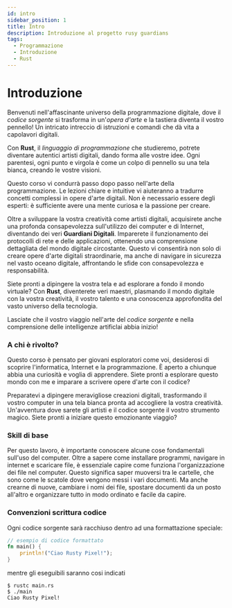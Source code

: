 ```yaml
---
id: intro
sidebar_position: 1
title: Intro
description: Introduzione al progetto rusy guardians
tags:
  - Programmazione
  - Introduzione
  - Rust
---
```


# Introduzione
Benvenuti nell'affascinante universo della programmazione digitale, dove il *codice sorgente* si trasforma in un'*opera d'arte* e la tastiera diventa il vostro pennello! Un intricato intreccio di istruzioni e comandi che dà vita a capolavori digitali.

Con **Rust**, il *linguaggio di programmazione* che studieremo, potrete diventare autentici artisti digitali, dando forma alle vostre idee. Ogni parentesi, ogni punto e virgola è come un colpo di pennello su una tela bianca, creando le vostre visioni.

Questo corso vi condurrà passo dopo passo nell'arte della programmazione. Le lezioni chiare e intuitive vi aiuteranno a tradurre concetti complessi in opere d'arte digitali. Non è necessario essere degli esperti: è sufficiente avere una mente curiosa e la passione per creare.

Oltre a sviluppare la vostra creatività come artisti digitali, acquisirete anche una profonda consapevolezza sull'utilizzo dei computer e di Internet, diventando dei veri **Guardiani Digitali**. Imparerete il funzionamento dei protocolli di rete e delle applicazioni, ottenendo una comprensione dettagliata del mondo digitale circostante. Questo vi consentirà non solo di creare opere d'arte digitali straordinarie, ma anche di navigare in sicurezza nel vasto oceano digitale, affrontando le sfide con consapevolezza e responsabilità.

Siete pronti a dipingere la vostra tela e ad esplorare a fondo il mondo virtuale? Con **Rust**, diventerete veri maestri, plasmando il mondo digitale con la vostra creatività, il vostro talento e una conoscenza approfondita del vasto universo della tecnologia. 

Lasciate che il vostro viaggio nell'arte del *codice sorgente* e nella comprensione delle intelligenze artificlai abbia inizio!

### A chi è rivolto? 
Questo corso è pensato per giovani esploratori come voi, desiderosi di scoprire l'informatica, Internet e la programmazione. È aperto a chiunque abbia una curiosità e voglia di apprendere. Siete pronti a esplorare questo mondo con me e imparare a scrivere opere d'arte con il codice?

Preparatevi a dipingere meravigliose creazioni digitali, trasformando il vostro computer in una tela bianca pronta ad accogliere la vostra creatività. Un'avventura dove sarete gli artisti e il codice sorgente il vostro strumento magico. Siete pronti a iniziare questo emozionante viaggio?

### Skill di base
Per questo lavoro, è importante conoscere alcune cose fondamentali sull'uso del computer. Oltre a sapere come installare programmi, navigare in internet e scaricare file, è essenziale capire come funziona l'organizzazione dei file nel computer. Questo significa saper muoversi tra le cartelle, che sono come le scatole dove vengono messi i vari documenti. Ma anche crearne di nuove, cambiare i nomi dei file, spostare documenti da un posto all'altro e organizzare tutto in modo ordinato e facile da capire.

### Convenzioni scrittura codice
Ogni codice sorgente sarà racchiuso dentro ad una formattazione speciale:
```rust
// esempio di codice formattato
fn main() {
    println!("Ciao Rusty Pixel!");
}
```

mentre gli eseguibili saranno cosi indicati
```shell
$ rustc main.rs
$ ./main
Ciao Rusty Pixel!
```